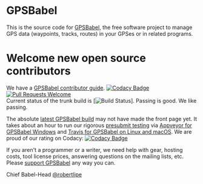 # GPSBabel
This is the source code for [GPSBabel](https://www.gpsbabel.org), the free software project to manage GPS data (waypoints, tracks, routes) in your GPSes or in related programs.

# Welcome new open source contributors

We have a [GPSBabel contributor guide](https://github.com/gpsbabel/gpsbabel/blob/master/README.contrib).
[![Codacy Badge](https://api.codacy.com/project/badge/Grade/8f55bf8b8f454b4a9b1116c9268e26c6)](https://app.codacy.com/app/gpsbabel/gpsbabel?utm_source=github.com&utm_medium=referral&utm_content=gpsbabel/gpsbabel&utm_campaign=Badge_Grade_Settings)
[![Pull Requests Welcome](https://img.shields.io/badge/PRs-welcome-brightgreen.svg?style=flat)](http://makeapullrequest.com)
</br> 
Current status of the trunk build is [![Build Status](https://travis-ci.com/gpsbabel/gpsbabel.svg?branch=master)]. Passing is good. We like passing. 

The absolute [latest GPSBabel build](https://travis-ci.com/gpsbabel/gpsbabel) may not have made the front page yet. It takes about an hour to run our rigorous [presubmit testing](https://www.gpsbabel.org/quality.html) via [Appveyor for GPSBabel Windows](https://ci.appveyor.com/project/gpsbabel/gpsbabel) and [Travis for GPSBabel on Linux and macOS](https://travis-ci.com/gpsbabel/gpsbabel/). We are proud of our rating on Codacy: [![Codacy Badge](https://api.codacy.com/project/badge/Grade/362d2edacb5a4d73a9af023f08525a54)](https://www.codacy.com/app/gpsbabel/gpsbabel?utm_source=github.com&amp;utm_medium=referral&amp;utm_content=gpsbabel/gpsbabel&amp;utm_campaign=Badge_Grade)

If you aren't a programmer or a writer, we need help with gear, hosting costs, tool license prices, answering questions on the mailing lists, etc. Please [support GPSBabel](https://www.gpsbabel.org/contribute.html) any way you can.
<!-- consider sites like forthebadge.com for others -->

<!--
## News
We moved the source here on July 31, 2015 because [Google Code is shutting
down](https://opensource.googleblog.com/2015/03/farewell-to-google-code.html) and
there is a large inertia in the open source world for Git in general and Github specifically.

As a result, some of our doc with our last release will now point to links on
[code.google.com](https://code.google.com) that will no longer work.
If you find doc that is out of date, please let us know.
(Better yet, please send pull requests with fixes.)
-->

Chief Babel-Head
[@robertlipe](https://github.com/robertlipe)

